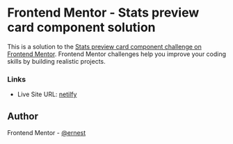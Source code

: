 # Frontend Mentor - Stats preview card component solution

This is a solution to the [Stats preview card component challenge on Frontend Mentor](https://www.frontendmentor.io/challenges/stats-preview-card-component-8JqbgoU62). Frontend Mentor challenges help you improve your coding skills by building realistic projects. 


### Links

- Live Site URL: [netilfy](https://incredible-quokka-85e347.netlify.app/)


## Author
Frontend Mentor - [@ernest](https://www.frontendmentor.io/profile/Ernestsomto)
